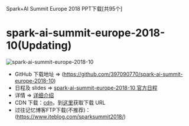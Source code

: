 
Spark+AI Summit Europe 2018 PPT下载[共95个]

# spark-ai-summit-europe-2018-10(Updating)

![spark-ai-summit-europe-2018-10](resources/Spark_ai_summit_europe_2018-iteblog.png)
- GitHub 下载地址 => (https://github.com/397090770/spark-ai-summit-europe-2018-10)
- 日程及 slides => [spark-ai-summit-europe-2018-10 官方日程](https://databricks.com/sparkaisummit/europe/schedule)
- 详情 => [详细介绍](https://www.iteblog.com/archives/2432.html)
- CDN 下载：[cdn](http://cdn.iteblog.com/sparksummit2018/)，到[这里](https://www.iteblog.com/archives/2432.html)获取下载 URL
- 过往记忆博客FTP下载(不推荐)：(https://www.iteblog.com/sparksummit2018/)
